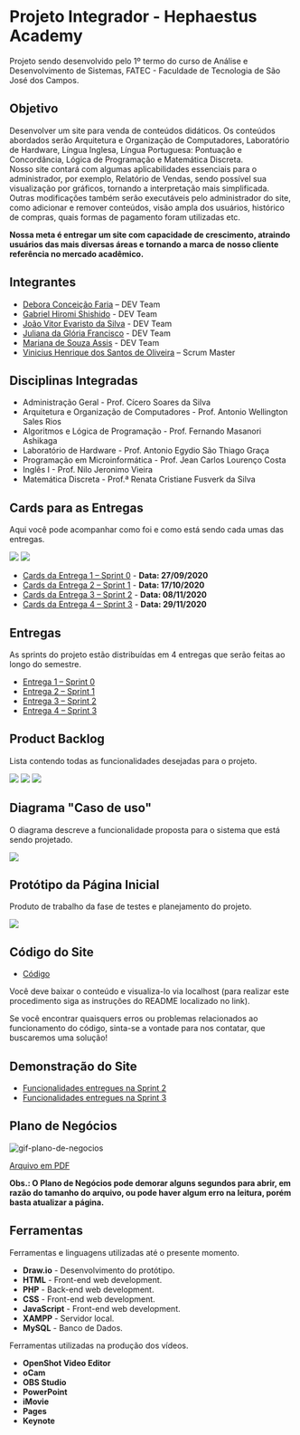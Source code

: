 # Projeto Integrador - Hephaestus Academy
Projeto sendo desenvolvido pelo 1º termo do curso de Análise e Desenvolvimento de Sistemas, FATEC - Faculdade de Tecnologia de São José dos Campos.

## Objetivo
Desenvolver um site para venda de conteúdos didáticos. Os conteúdos abordados serão Arquitetura e Organização de Computadores, Laboratório de Hardware, Língua Inglesa, Língua Portuguesa: Pontuação e Concordância, Lógica de Programação e Matemática Discreta.  
Nosso site contará com algumas aplicabilidades essenciais para o administrador, por exemplo, Relatório de Vendas, sendo possível sua visualização por gráficos, tornando a interpretação mais simplificada. Outras modificações também serão executáveis pelo administrador do site, como adicionar e remover conteúdos, visão ampla dos usuários, histórico de compras, quais formas de pagamento foram utilizadas etc. 

**Nossa meta é entregar um site com capacidade de crescimento, atraindo usuários das mais diversas áreas e tornando a marca de nosso cliente referência no mercado acadêmico.**

## Integrantes
- [Debora Conceição Faria](https://github.com/deborafaria01) – DEV Team
- [Gabriel Hiromi Shishido](https://github.com/Gabriel-Shishido) - DEV Team
- [João Vitor Evaristo da Silva](https://github.com/Joaoevr) - DEV Team
- [Juliana da Glória Francisco](https://github.com/juliana-oss) - DEV Team
- [Mariana de Souza Assis](https://github.com/mariana299) - DEV Team
- [Vinicius Henrique dos Santos de Oliveira](https://github.com/vinicius-hso) – Scrum Master

## Disciplinas Integradas
- Administração Geral - Prof. Cícero Soares da Silva
- Arquitetura e Organização de Computadores - Prof. Antonio Wellington Sales Rios   
- Algoritmos e Lógica de Programação - Prof. Fernando Masanori Ashikaga 
- Laboratório de Hardware - Prof. Antonio Egydio São Thiago Graça
- Programação em Microinformática - Prof. Jean Carlos Lourenço Costa
- Inglês I  - Prof. Nilo Jeronimo Vieira
- Matemática Discreta  -  Prof.ª Renata Cristiane Fusverk da  Silva

## Cards para as Entregas
Aqui você pode acompanhar como foi e como está sendo cada umas das entregas.

![](https://github.com/vinicius-hso/projetoIntegrador_hephaestus_academy/blob/main/card_01.png)
![](https://github.com/vinicius-hso/projetoIntegrador_hephaestus_academy/blob/main/card_02.png)

- [Cards da Entrega 1 – Sprint 0](https://github.com/vinicius-hso/projetoIntegrador_hephaestus_academy/projects/1) - **Data: 27/09/2020**
- [Cards da Entrega 2 – Sprint 1](https://github.com/vinicius-hso/projetoIntegrador_hephaestus_academy/projects/2) - **Data: 17/10/2020**
- [Cards da Entrega 3 – Sprint 2](https://github.com/vinicius-hso/projetoIntegrador_hephaestus_academy/projects/3) - **Data: 08/11/2020**
- [Cards da Entrega 4 – Sprint 3](https://github.com/vinicius-hso/projetoIntegrador_hephaestus_academy/projects/4) - **Data: 29/11/2020**

## Entregas
As sprints do projeto estão distribuídas em 4 entregas que serão feitas ao longo do semestre.

- [Entrega 1 – Sprint 0](https://github.com/vinicius-hso/projetoIntegrador_hephaestus_academy/tree/sprint0)
- [Entrega 2 – Sprint 1](https://github.com/vinicius-hso/projetoIntegrador_hephaestus_academy/tree/sprint1)
- [Entrega 3 – Sprint 2](https://github.com/vinicius-hso/projetoIntegrador_hephaestus_academy/tree/sprint2)
- [Entrega 4 – Sprint 3](https://github.com/vinicius-hso/projetoIntegrador_hephaestus_academy/tree/sprint3)

## Product Backlog
Lista contendo todas as funcionalidades desejadas para o projeto.

![](https://github.com/vinicius-hso/projetoIntegrador_hephaestus_academy/blob/main/p_backlog01.png)
![](https://github.com/vinicius-hso/projetoIntegrador_hephaestus_academy/blob/main/p_backlog02.png)
![](https://github.com/vinicius-hso/projetoIntegrador_hephaestus_academy/blob/main/p_backlog03.png)

## Diagrama "Caso de uso"
O diagrama descreve a funcionalidade proposta para o sistema que está sendo projetado.

![](https://github.com/vinicius-hso/projetoIntegrador_hephaestus_academy/blob/main/Diagrama%20caso%20de%20uso.png)

## Protótipo da Página Inicial
Produto de trabalho da fase de testes e planejamento do projeto.

![](https://github.com/vinicius-hso/projetoIntegrador_hephaestus_academy/blob/main/Pg%20Inicial%20com%20desconto.png)


## Código do Site
- [Código](https://github.com/vinicius-hso/projetoIntegrador_hephaestus_academy/tree/sprint3/CÓDIGO/hephaestus_academy)

Você deve baixar o conteúdo e visualiza-lo via localhost (para realizar este procedimento siga as instruções do README localizado no link).

Se você encontrar quaisquers erros ou problemas relacionados ao funcionamento do código, sinta-se a vontade para nos contatar, que buscaremos uma solução!

## Demonstração do Site
- [Funcionalidades entregues na Sprint 2](https://youtu.be/yC9X4bYuveg)
- [Funcionalidades entregues na Sprint 3](https://youtu.be/Cr8yooCzASA)

## Plano de Negócios
![gif-plano-de-negocios](https://github.com/vinicius-hso/projetoIntegrador_hephaestus_academy/blob/sprint3/video-plano-de-negocios.gif)

[Arquivo em PDF](https://github.com/vinicius-hso/projetoIntegrador_hephaestus_academy/blob/sprint3/Plano%20de%20Nego%CC%81cios%20-%20Hephaestus%20Academy.pdf)

**Obs.: O Plano de Negócios pode demorar alguns segundos para abrir, em razão do tamanho do arquivo, ou pode haver algum erro na leitura, porém basta atualizar a página.**

## Ferramentas
Ferramentas e linguagens utilizadas até o presente momento.

- **Draw.io** - Desenvolvimento do protótipo.
- **HTML** - Front-end web development.
- **PHP** - Back-end web development.
- **CSS** - Front-end web development.
- **JavaScript** - Front-end web development.
- **XAMPP** - Servidor local. 
- **MySQL** - Banco de Dados.
 
 Ferramentas utilizadas na produção dos vídeos.
 - **OpenShot Video Editor**
 - **oCam**
 - **OBS Studio**
 - **PowerPoint**
 - **iMovie**
 - **Pages**
 - **Keynote**
